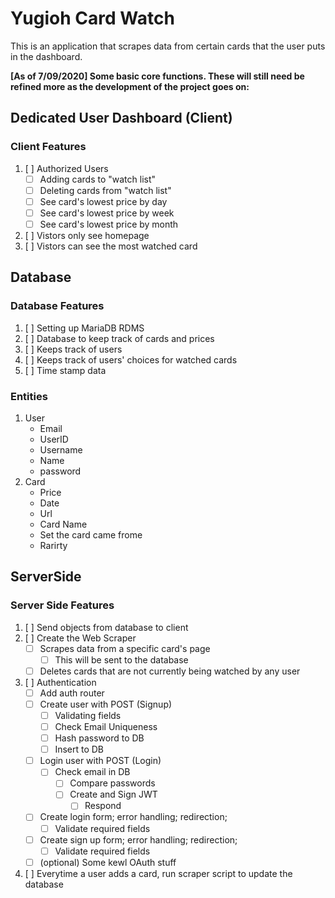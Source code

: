 # Yugioh Card Watch

This is an application that scrapes data from certain cards that the user puts in the dashboard.

**[As of 7/09/2020] Some basic core functions. These will still need be refined more as the development of the project goes on:**

## Dedicated User Dashboard (Client)

### Client Features

1. [ ] Authorized Users
    * [ ] Adding cards to "watch list"
    * [ ] Deleting cards from "watch list"
    * [ ] See card's lowest price by day
    * [ ] See card's lowest price by week
    * [ ] See card's lowest price by month
2. [ ] Vistors only see homepage
3. [ ] Vistors can see the most watched card

## Database

### Database Features

1. [ ] Setting up MariaDB RDMS
2. [ ] Database to keep track of cards and prices
3. [ ] Keeps track of users
4. [ ] Keeps track of users' choices for watched cards
5. [ ] Time stamp data

### Entities

1. User
    * Email
    * UserID
    * Username
    * Name
    * password
2. Card
    * Price
    * Date
    * Url
    * Card Name
    * Set the card came frome
    * Rarirty

## ServerSide

### Server Side Features

1. [ ] Send objects from database to client 
2. [ ] Create the Web Scraper
    * [ ] Scrapes data from a specific card's page
        * [ ] This will be sent to the database 
    * [ ] Deletes cards that are not currently being watched by any user
3. [ ] Authentication
    * [ ] Add auth router
    * [ ] Create user with POST (Signup)
        * [ ] Validating fields
        * [ ] Check Email Uniqueness
        * [ ] Hash password to DB
        * [ ] Insert to DB
    * [ ] Login user with POST (Login)
        * [ ] Check email in DB
            * [ ] Compare passwords
            * [ ] Create and Sign JWT
                * [ ] Respond
    * [ ] Create login form; error handling; redirection;
        * [ ] Validate required fields
    * [ ] Create sign up form; error handling; redirection;
        * [ ] Validate required fields
    * [ ] (optional) Some kewl OAuth stuff
4. [ ] Everytime a user adds a card, run scraper script to update the database